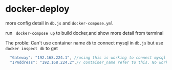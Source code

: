 # docker-deploy
more config detail in `db.js` and `docker-compose.yml`

run ` docker-compose up` to build docker,and show more detail from terminal

The proble:
  Can't use container name `db` to connect mysql in `db.js`
  but use `docker inspect db` to get 
  ```js
    "Gateway": "192.168.224.1", //using this is working to connect mysql 
    "IPAddress": "192.168.224.2",// container_name refer to this. No work
  ```